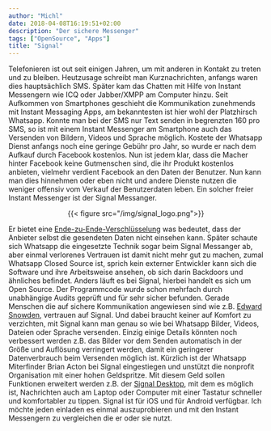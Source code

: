 ```yaml
---
author: "Michl"
date: 2018-04-08T16:19:51+02:00
description: "Der sichere Messenger"
tags: ["OpenSource", "Apps"]
title: "Signal"
---
```

Telefonieren ist out seit einigen Jahren, um mit anderen in Kontakt zu treten und zu bleiben. Heutzusage schreibt man Kurznachrichten, anfangs waren dies hauptsächlich SMS. Später kam das Chatten mit Hilfe von Instant Messengern wie ICQ oder Jabber/XMPP am Computer hinzu. Seit Aufkommen von Smartphones geschieht die Kommunikation zunehmends mit  Instant Messaging Apps, am bekanntesten ist hier wohl der Platzhirsch Whatsapp. Konnte man bei der SMS nur Text senden in begrenzten 160 pro SMS, so ist mit einem Instant Messenger am Smartphone auch das Versenden von Bildern, Videos und Sprache möglich. Kostete der Whatsapp Dienst anfangs noch eine geringe Gebühr pro Jahr, so wurde er nach dem Aufkauf durch Facebook kostenlos. Nun ist jedem klar, dass die Macher hinter Facebook keine Gutmenschen sind, die ihr Produkt kostenlos anbieten, vielmehr verdient Facebook an den Daten der Benutzer. Nun kann man dies hinnehmen oder eben nicht und andere Dienste nutzen die weniger offensiv vom Verkauf der Benutzerdaten leben. Ein solcher freier Instant Messenger ist der Signal Messanger.
<center>
{{< figure src="/img/signal_logo.png">}}
</center>

Er bietet eine [Ende-zu-Ende-Verschlüsselung](https://de.wikipedia.org/wiki/Ende-zu-Ende-Verschl%C3%BCsselung)  was bedeutet, dass der Anbieter selbst die gesendeten Daten nicht einsehen kann. Später schaute sich Whatsapp die eingesetzte Technik sogar beim Signal Messanger ab, aber einmal verlorenes Vertrauen ist damit nicht mehr gut zu machen, zumal Whatsapp Closed Source ist, sprich kein externer Entwickler kann sich die Software und ihre Arbeitsweise ansehen, ob sich darin Backdoors und ähnliches befindet. Anders läuft es bei Signal, hierbei handelt es sich um Open Source. Der Programmcode wurde schon mehrfach durch unabhängige Audits geprüft und für sehr sicher befunden. Gerade Menschen die auf sichere Kommunikation angewiesen sind wie z.B. [Edward Snowden](https://de.wikipedia.org/wiki/Edward_Snowden), vertrauen auf Signal.
Und dabei braucht keiner auf Komfort zu verzichten, mit Signal kann man genau so wie bei Whatsapp Bilder, Videos, Dateien oder Sprache versenden.
Einzig einige Details könnten noch verbessert werden z.B. das Bilder vor dem Senden automatisch in der Größe und Auflösung verringert werden, damit ein geringerer Datenverbrauch beim Versenden möglich ist. Kürzlich ist der Whatsapp Miterfinder Brian Acton bei Signal eingestiegen und unstützt die nonprofit Organisation mit einer hohen Geldspritze. Mit diesem Geld sollen Funktionen erweitert werden z.B. der [Signal Desktop](https://signal.org/download/), mit dem es möglich ist, Nachrichten auch am Laptop oder Computer mit einer Tastatur schneller und komfortabler zu tippen.
Signal ist für iOS und für Android verfügbar. Ich möchte jeden einladen es einmal auszuprobieren und mit den Instant Messengern zu vergleichen die er oder sie nutzt.
